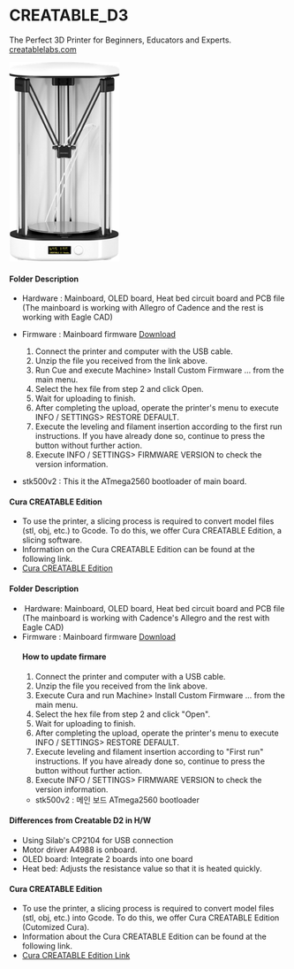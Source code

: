 # CREATABLE_D3
The Perfect 3D Printer for Beginners, Educators and Experts.
[creatablelabs.com](http://creatablelabs.com/)

<img src="./Doc/Creatable_D3.png" width="200" height="361">

#### Folder Description
 - Hardware : Mainboard, OLED board, Heat bed circuit board and PCB file (The mainboard is working with Allegro of Cadence and the rest is working with Eagle CAD)
 - Firmware : Mainboard firmware [Download](https://github.com/AteamVentures/CREATABLE_D3/raw/master/Firmware/D3_Firmware.zip)  
	1. Connect the printer and computer with the USB cable.
	2. Unzip the file you received from the link above.
	3. Run Cue and execute Machine> Install Custom Firmware ... from the main menu.
	4. Select the hex file from step 2 and click Open.
	5. Wait for uploading to finish.
	6. After completing the upload, operate the printer's menu to execute INFO / SETTINGS> RESTORE DEFAULT.
	7. Execute the leveling and filament insertion according to the first run instructions. If you have already done so, continue to press the button without further action.
	8. Execute INFO / SETTINGS> FIRMWARE VERSION to check the version information.

 - stk500v2 : This it the ATmega2560 bootloader of main board.


#### Cura CREATABLE Edition

- To use the printer, a slicing process is required to convert model files (stl, obj, etc.) to Gcode. To do this, we offer Cura CREATABLE Edition, a slicing software.
- Information on the Cura CREATABLE Edition can be found at the following link.
- [Cura CREATABLE Edition](https://github.com/AteamVentures/CuraCreatableEdition)

#### Folder Description
 -  Hardware: Mainboard, OLED board, Heat bed circuit board and PCB file (The mainboard is working with Cadence's Allegro and the rest with Eagle CAD)
 - Firmware : Mainboard firmware [Download](https://github.com/AteamVentures/CREATABLE_D3/raw/master/Firmware/D3_Firmware.zip)  
	#### How to update firmare
	1. Connect the printer and computer with a USB cable.
	2. Unzip the file you received from the link above.
	3. Execute Cura and run Machine> Install Custom Firmware ... from the main menu.
	4. Select the hex file from step 2 and click "Open".
	5. Wait for uploading to finish.
	6. After completing the upload, operate the printer's menu to execute INFO / SETTINGS> RESTORE DEFAULT.
	7. Execute leveling and filament insertion according to "First run" instructions. If you have already done so, continue to press the button without further action.
	8. Execute INFO / SETTINGS> FIRMWARE VERSION to check the version information.
	- stk500v2 : 메인 보드 ATmega2560 bootloader

#### Differences from Creatable D2 in H/W

- Using Silab's CP2104 for USB connection
- Motor driver A4988 is onboard.
- OLED board: Integrate 2 boards into one board
- Heat bed: Adjusts the resistance value so that it is heated quickly.

#### Cura CREATABLE Edition

- To use the printer, a slicing process is required to convert model files (stl, obj, etc.) into Gcode. To do this, we offer Cura CREATABLE Edition (Cutomized Cura).
- Information about the Cura CREATABLE Edition can be found at the following link.
- [Cura CREATABLE Edition Link](https://github.com/AteamVentures/CuraCreatableEdition)
